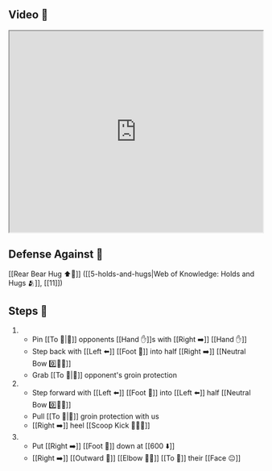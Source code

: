 ## Video 🎥

<iframe src="https://www.youtube.com/embed/0oaQcc1cbzE?start=256" width="100%" height="400"></iframe>

## Defense Against 🤺

[[Rear Bear Hug ⬆️🐻]] ([[5-holds-and-hugs|Web of Knowledge: Holds and Hugs 🫂]], [[11]])

## Steps 👣

1. - Pin [[To 🎯|🎯]] opponents [[Hand ✋]]s with [[Right ➡️]] [[Hand ✋]]
    - Step back with [[Left ⬅️]] [[Foot 🦶]] into half [[Right ➡️]] [[Neutral Bow 0️⃣🧍‍♂️]]
    - Grab [[To 🎯|🎯]] opponent's groin protection
2. - Step forward with [[Left ⬅️]] [[Foot 🦶]] into [[Left ⬅️]] half [[Neutral Bow 0️⃣🧍‍♂️]]
    - Pull [[To 🎯|🎯]] groin protection with us
    - [[Right ➡️]] heel [[Scoop Kick 🥄🦶💥]]
3. - Put [[Right ➡️]] [[Foot 🦶]] down at [[600 ⬇️]]
    - [[Right ➡️]] [[Outward 🔼]] [[Elbow 💪💥]] [[To 🎯]] their [[Face 😐]]
